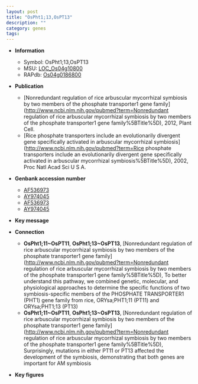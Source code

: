 ```yaml
---
layout: post
title: "OsPht1;13,OsPT13"
description: ""
category: genes
tags: 
---
```


* **Information**  
    + Symbol: OsPht1;13,OsPT13  
    + MSU: [LOC_Os04g10800](http://rice.plantbiology.msu.edu/cgi-bin/ORF_infopage.cgi?orf=LOC_Os04g10800)  
    + RAPdb: [Os04g0186800](http://rapdb.dna.affrc.go.jp/viewer/gbrowse_details/irgsp1?name=Os04g0186800)  

* **Publication**  
    + [Nonredundant regulation of rice arbuscular mycorrhizal symbiosis by two members of the phosphate transporter1 gene family](http://www.ncbi.nlm.nih.gov/pubmed?term=Nonredundant regulation of rice arbuscular mycorrhizal symbiosis by two members of the phosphate transporter1 gene family%5BTitle%5D), 2012, Plant Cell.
    + [Rice phosphate transporters include an evolutionarily divergent gene specifically activated in arbuscular mycorrhizal symbiosis](http://www.ncbi.nlm.nih.gov/pubmed?term=Rice phosphate transporters include an evolutionarily divergent gene specifically activated in arbuscular mycorrhizal symbiosis%5BTitle%5D), 2002, Proc Natl Acad Sci U S A.

* **Genbank accession number**  
    + [AF536973](http://www.ncbi.nlm.nih.gov/nuccore/AF536973)
    + [AY974045](http://www.ncbi.nlm.nih.gov/nuccore/AY974045)
    + [AF536973](http://www.ncbi.nlm.nih.gov/nuccore/AF536973)
    + [AY974045](http://www.ncbi.nlm.nih.gov/nuccore/AY974045)

* **Key message**  

* **Connection**  
    + __OsPht1;11~OsPT11__, __OsPht1;13~OsPT13__, [Nonredundant regulation of rice arbuscular mycorrhizal symbiosis by two members of the phosphate transporter1 gene family](http://www.ncbi.nlm.nih.gov/pubmed?term=Nonredundant regulation of rice arbuscular mycorrhizal symbiosis by two members of the phosphate transporter1 gene family%5BTitle%5D), To better understand this pathway, we combined genetic, molecular, and physiological approaches to determine the specific functions of two symbiosis-specific members of the PHOSPHATE TRANSPORTER1 (PHT1) gene family from rice, ORYsa;PHT1;11 (PT11) and ORYsa;PHT1;13 (PT13)
    + __OsPht1;11~OsPT11__, __OsPht1;13~OsPT13__, [Nonredundant regulation of rice arbuscular mycorrhizal symbiosis by two members of the phosphate transporter1 gene family](http://www.ncbi.nlm.nih.gov/pubmed?term=Nonredundant regulation of rice arbuscular mycorrhizal symbiosis by two members of the phosphate transporter1 gene family%5BTitle%5D), Surprisingly, mutations in either PT11 or PT13 affected the development of the symbiosis, demonstrating that both genes are important for AM symbiosis

* **Key figures**  


